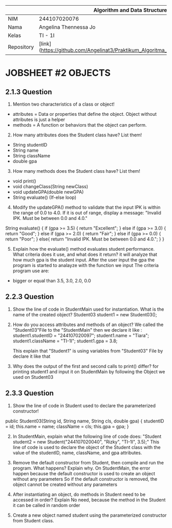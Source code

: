 |  | Algorithm and Data Structure |
|--|--|
| NIM |  244107020076 |
| Nama |  Angelina Thennessa Jo |
| Kelas | TI - 1I |
| Repository | [link] (https://github.com/Angelinat3/Praktikum_Algoritma_Dan_Struktur_Data.git) |

# JOBSHEET #2 OBJECTS

## 2.1.3 Question

1. Mention two characteristics of a class or object!
 - attributes = Data or properties that define the object. Object without attributes is just a helper
 - methods = A function or behaviors that the object can perform.
2. How many attributes does the Student class have? List them!
 - String studentID
 - String name
 - String className
 - double gpa
3. How many methods does the Student class have? List them!
 - void print()
 - void changeClass(String newClass)
 - void updateGPA(double newGPA)
 - String evaluate() (If-else loop)
4. Modify the updateGPA() method to validate that the input IPK is within the range of 0.0 to 4.0. If it is out of range, display a message: "Invalid IPK. Must be between 0.0 and 4.0."

String evaluate() { 
    if (gpa >= 3.5) {
        return "Excellent";
    } else if (gpa >= 3.0) {
        return "Good";
    } else if (gpa >= 2.0) {
        return "Fair";
    } else if (gpa >= 0.0) {
        return "Poor";
    } else{
        return "Invalid IPK. Must be between 0.0 and 4.0.";
    }
}

5. Explain how the evaluate() method evaluates student performance. What criteria does it use, 
and what does it return?
it will analyze that how much gpa is the student input. After the user input the gpa the program is started to analayze with the function we input 
The criteria program use are:
- bigger or equal than 3.5, 3.0, 2.0, 0.0

## 2.2.3 Question
1. Show the line of code in StudentMain used for instantiation. What is the name of the created object?
   Student03 student1 = new Student03();
2. How do you access attributes and methods of an object?
   We called the "Student03"File to the "StudentMain" then we declare it like :
        student1.studentID = "244107020097";
        student1.name = "Tiara";
        student1.className = "TI-1I";
        student1.gpa = 3.8;

    This explain that "Student1" is using variables from "Student03" File by declare it like that
3. Why does the output of the first and second calls to print() differ?
   for printing student1 and input it on StudentMain by following the Object we used on Student03

## 2.3.3 Question
1. Show the line of code in Student used to declare the parameterized constructor!

public Student03(String id, String name, String cls, double gpa) {
    studentID = id;
    this.name = name;
    className = cls;
    this.gpa = gpa;
}

2. In StudentMain, explain what the following line of code does:
"Student student2 = new Student("244107020040", "Rizky", "TI-1I", 3.5);"
    This line of code is used to declare the object of the Student class with the value of the studentID, name, className, and gpa attributes.

3. Remove the default constructor from Student, then compile and run the program. What
happens? Explain why.
On StudentMain, the error happen because the default constructor is used to create an object without any parameters
So if the default constructor is removed, the object cannot be created without any parameters

4. After instantiating an object, do methods in Student need to be accessed in order? Explain
No need, because the method in the Student it can be called in random order

5. Create a new object named student<StudentName> using the parameterized constructor from Student class.
